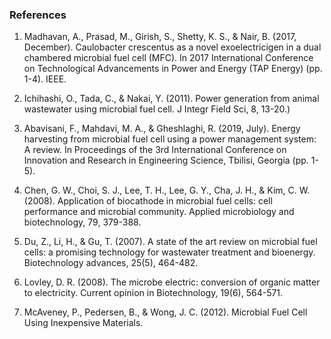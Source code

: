 ### References

1.	Madhavan, A., Prasad, M., Girish, S., Shetty, K. S., & Nair, B. (2017, December). Caulobacter crescentus as a novel exoelectricigen in a dual chambered microbial fuel cell (MFC). In 2017 International Conference on Technological Advancements in Power and Energy (TAP Energy) (pp. 1-4). IEEE.

2.	Ichihashi, O., Tada, C., & Nakai, Y. (2011). Power generation from animal wastewater using microbial fuel cell. J Integr Field Sci, 8, 13-20.)

3.	Abavisani, F., Mahdavi, M. A., & Gheshlaghi, R. (2019, July). Energy harvesting from microbial fuel cell using a power management system: A review. In Proceedings of the 3rd International Conference on Innovation and Research in Engineering Science, Tbilisi, Georgia (pp. 1-5). 

4.	Chen, G. W., Choi, S. J., Lee, T. H., Lee, G. Y., Cha, J. H., & Kim, C. W. (2008). Application of biocathode in microbial fuel cells: cell performance and microbial community. Applied microbiology and biotechnology, 79, 379-388.

5.	Du, Z., Li, H., & Gu, T. (2007). A state of the art review on microbial fuel cells: a promising technology for wastewater treatment and bioenergy. Biotechnology advances, 25(5), 464-482.

6.	Lovley, D. R. (2008). The microbe electric: conversion of organic matter to electricity. Current opinion in Biotechnology, 19(6), 564-571.

7.	McAveney, P., Pedersen, B., & Wong, J. C. (2012). Microbial Fuel Cell Using Inexpensive Materials.